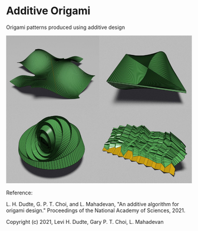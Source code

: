 # Additive Origami
Origami patterns produced using additive design

<img src = "https://github.com/garyptchoi/additive-origami/blob/main/additive_origami.jpg" width="600" height="400" />

Reference:

L. H. Dudte, G. P. T. Choi, and L. Mahadevan, "An additive algorithm for origami design." Proceedings of the National Academy of Sciences, 2021.

Copyright (c) 2021, Levi H. Dudte, Gary P. T. Choi, L. Mahadevan
